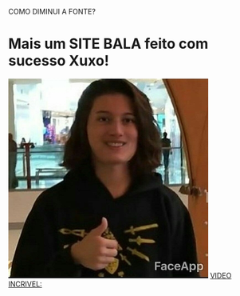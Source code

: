 COMO DIMINUI A FONTE?

<!DOCTYPE html>
<html lang="pt-br">
<head>
    <meta charset="UTF-8">
    <meta name="viewport" content="width=device-width, initial-scale=1.0">
  
</head>
<body>

</body>
<h1><strong>Mais um SITE BALA feito com sucesso Xuxo!</strong></h1>
<p></p>
<img src="Ycro.jpg" alt="" srcset="">
<a
  href="https://youtu.be/LCrCCgjdKx8?si=60LNKc8xRpVFWz2_"> VIDEO INCRIVEL: </a>
